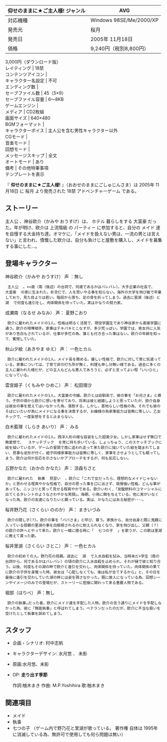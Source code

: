 仰せのままに★ご主人様!  ジャンル  |  AVG   
---|---  
対応機種  |  Windows 98SE/Me/2000/XP   
発売元  |  桜月   
発売日  |  2005年  11月18日   
価格  |  9,240円（税別8,800円）   
3,000円（ダウンロード版）  
レイティング  |  18禁   
コンテンツアイコン  |   
キャラクター名設定  |  不可   
エンディング数  |   
セーブファイル数  |  45（5×9）   
セーブファイル容量  |  6～8KB   
ゲームエンジン  |   
メディア  |  CD2枚組   
画面サイズ  |  640×480   
BGMフォーマット  |   
キャラクターボイス  |  主人公を含む男性キャラクター以外   
CGモード  |   
音楽モード  |   
回想モード  |   
メッセージスキップ  |  全文   
オートモード  |  あり   
備考  |  その他特筆事項   
テンプレートを表示  
  
『 **仰せのままに★ご主人様!** 』（おおせのままにごしゅじんさま）は  2005年  11月18日  に  桜月  より発売された  18禁
アドベンチャーゲーム  である。

##  ストーリー  

主人公  、神谷欧介（かみや おうすけ）は、  ホテル  暮らしをする  大富豪  だった。年が明け、欧介は  上流階級  の  パーティー
に参加すると、自分の  メイド
達を自慢する大金持ち達。オマケに、「メイドを扱えない男は、一流の男とは言えない」と言われ、憤慨した欧介は、自分も負けじと屋敷を購入し、メイドを募集する事にした…。

##  登場キャラクター  

神谷欧介（かみや おうすけ）  声  ：無し

     主人公  。××歳（南（後述）の台詞で、何歳であるかはバレバレ）。大手企業の社長で、  大富豪  の家に生まれた。朴念仁で、人を思いやる事を知らない。海外の大学を飛び級で卒業しており、見た目よりは若い。階段から落ち、足の骨を折ってしまう。過去に里湖（後述）と  湖  で何度も逢引をし、肉体関係を持っていた。実はかなりの努力家。 
成瀬南（なるせ みなみ） 声：  夏野こおり

     欧介に雇われたメイドの1人。性格は明るく活発で、現役学園生であり神谷家から直接学園に通う。欧介の喧嘩相手。家事はテキパキとこなすが、多少荒っぽい。学園では、男女共に人気があり告白もされているが、仕事が多忙の為、誰とも付き合った事はない。欧介の年齢を知って、驚愕していた。 
秋山夕絵（あきやま ゆえ） 声：  一色ヒカル

     欧介に雇われたメイドの1人。メイド長を務める。優しい性格で、欧介に対して常に気遣っている。家事については、丁寧で非の打ち所が無く、料理も申し分無い様である。過去に多くの主人に雇われた様だが、どの主人もどんな悪人であろうと、必ずと言ってよい程「いいひと」になっている。 
雲宮姫子（くもみや ひめこ） 声：  松田理沙

     欧介に雇われたメイドの1人。大富豪の令嬢。欧介とは幼馴染で、彼の事を「お兄さま」と慕う。子供の頃から欧介に想いを寄せており、将来は彼と結婚しようと思っていたが、欧介自身は彼女の事を覚えてはいなかった為、落胆する。しかし、意地らしい性格の為、それでも彼のそばにいたいが為にメイドになる事を決意するが、お嬢様の為家事能力は皆無に等しい。乙女チックで、一度妄想をすると止まらない。 
白木藍理（しらき あいり） 声：  みる

     欧介に雇われたメイドの1人。西洋人形の様な容姿をした超美少女。しかし家事はせず無口で無愛想で、  スケッチブック  を常に持ち歩いている。しょっちゅう、このスケッチブックに絵を描いているが、ゲームの冒頭で南に追われ走って来た欧介に描いていた絵を踏まれてしまい、見事な足形が付く。姫子同様家事能力は皆無に等しく、家事をさせようとしても眠ってしまう。欧介は何か反応を示さないかアプローチをするが、何も反応しない。 
丘野かなた（おかの かなた） 声：  涼森ちさと

     欧介に雇われた  執事  見習い  。欧介に「これで女だったら、理想的なメイドじゃないか」と思わせる程爽やかな性格で、自分の思った事を口に出さず、我慢強い性格。どんな事があっても、ニッコリと笑って見せる程爽やかである。欧介いわく、「炭酸飲料のコマーシャルに出てくるタレントのようなさわやかな笑顔」。毎朝、小鳥に餌を与えている。他に男がいなくなった為、欧介の友達になりたいと願っている。実は、かなたにはある秘密が････。 
桜井野乃花（さくらい ののか） 声：  まきいづみ

     欧介の隠し子(?)。欧介の事を「パパさま」と呼び、慕う。家族から、自分自身と既に鬼籍に入っている母親の里湖の事を白眼視されるのに耐えられなくなり、家を飛び出し、父親（？）の欧介の許へとやって来た。欧介と一緒に寝る時に「  七つの子  」を歌うが、この歌は里湖に教えて貰った歌。 
桜井里湖（さくらい さとこ） 声：  一色ヒカル

     欧介の初めての人。野乃花の母親。過去に  湖  で入水自殺を試み、当時未だ×学生（南の台詞から、何であるかはバレバレ）の頃の欧介に入水自殺を止められ、それが縁で彼と知り合う。以後、何度もその湖の畔で欧介と逢引を交わし、肉体関係を持っていた。肉体関係の果てに欧介の子供を身篭った時、彼女は「心配しなくても、後は私が全てするから」と、その日を最後に逢引を交わしていた湖の畔には姿を現さなかった。既に故人になっている為、回想シーンやイメージのみでの登場だが、ストーリーに密接に関わって来る重要人物である。 
堀部（ほりべ） 声：無し

     欧介の執事…だった者。欧介にメイド達を手配した人物。欧介の言う通りにメイドを手配しなかった為、彼に「無能執事」と呼ばれてしまう。ベテランだったのだが、欧介に不当な扱いを受けたとして執事を辞めてしまう。 

##  スタッフ  

  * 企画・シナリオ:  村中志帆 
  * キャラクターデザイン:  水月悠  、  未影 
  * 原画:水月悠、未影 

  * OP: **走り出す季節**

     作詞:柚木まき 
     作曲:  M.P.Yoshihira 
     歌:柚木まき 

##  関連項目  

  * メイド 
  * 執事 
  * 七つの子  （ゲーム内で野乃花と里湖が歌っている。  著作権  自体は  1995年  に消滅している為、無許可で使用しても何ら問題は無い） 

